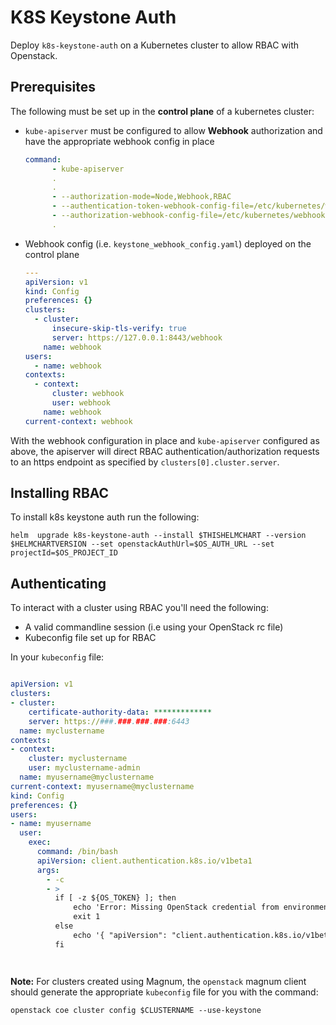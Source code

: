 # K8S Keystone Auth

Deploy `k8s-keystone-auth` on a Kubernetes cluster to allow RBAC with Openstack.

## Prerequisites

The following must be set up in the **control plane** of a kubernetes cluster:

* `kube-apiserver` must be configured to allow **Webhook** authorization and have the appropriate webhook config in place

   ```yaml
   command:
         - kube-apiserver
         .
         .
         - --authorization-mode=Node,Webhook,RBAC                                                                                                                                                         │
         - --authentication-token-webhook-config-file=/etc/kubernetes/webhooks/keystone_webhook_config.yaml                                                                                               │
         - --authorization-webhook-config-file=/etc/kubernetes/webhooks/keystone_webhook_config.yaml    
         .
   ```
* Webhook config (i.e. `keystone_webhook_config.yaml`) deployed on the control plane

   ```yaml
   ---
   apiVersion: v1
   kind: Config
   preferences: {}
   clusters:
     - cluster:
         insecure-skip-tls-verify: true
         server: https://127.0.0.1:8443/webhook
       name: webhook
   users:
     - name: webhook
   contexts:
     - context:
         cluster: webhook
         user: webhook
       name: webhook
   current-context: webhook
   ```


With the webhook configuration in place and `kube-apiserver` configured as above, 
the apiserver will direct RBAC authentication/authorization requests to an https
endpoint as specified by `clusters[0].cluster.server`.

## Installing RBAC

To install k8s keystone auth run the following:

```
helm  upgrade k8s-keystone-auth --install $THISHELMCHART --version $HELMCHARTVERSION --set openstackAuthUrl=$OS_AUTH_URL --set projectId=$OS_PROJECT_ID
```

## Authenticating

To interact with a cluster using RBAC you'll need the following:

* A valid commandline session (i.e using your OpenStack rc file)
* Kubeconfig file set up for RBAC

In your `kubeconfig` file:

```yaml

apiVersion: v1
clusters:
- cluster:
    certificate-authority-data: *************
    server: https://###.###.###.###:6443
  name: myclustername
contexts:
- context:
    cluster: myclustername
    user: myclustername-admin
  name: myusername@myclustername
current-context: myusername@myclustername
kind: Config
preferences: {}
users:
- name: myusername
  user:
    exec:
      command: /bin/bash
      apiVersion: client.authentication.k8s.io/v1beta1
      args:
        - -c
        - >
          if [ -z ${OS_TOKEN} ]; then
              echo 'Error: Missing OpenStack credential from environment variable $OS_TOKEN' > /dev/stderr
              exit 1
          else
              echo '{ "apiVersion": "client.authentication.k8s.io/v1beta1", "kind": "ExecCredential", "status": { "token": "'"${OS_TOKEN}"'"}}'
          fi




```

**Note:** For clusters created using Magnum, the `openstack` magnum client should generate the appropriate `kubeconfig` file for you with the command:

```
openstack coe cluster config $CLUSTERNAME --use-keystone
```
